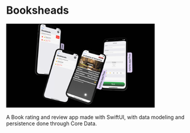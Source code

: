 # Booksheads

<img src="bookheads.png" alt="Booksheads" width=400>

A Book rating and review app made with SwiftUI, with data modeling and persistence done through Core Data.
